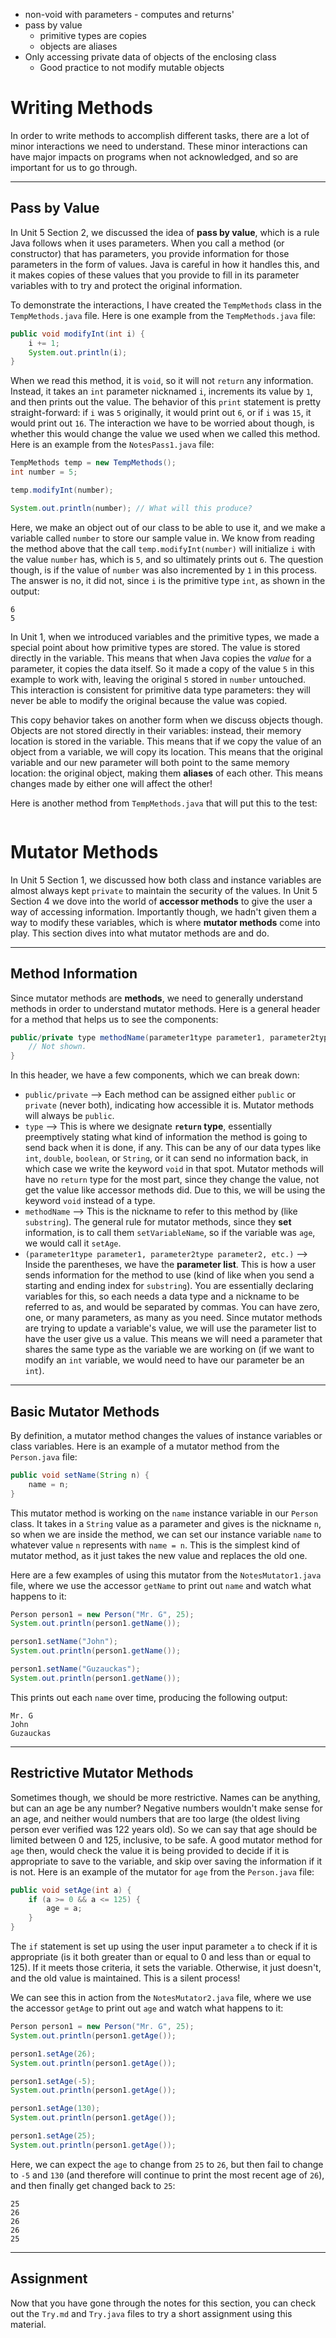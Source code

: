 - non-void with parameters - computes and returns'
- pass by value
    - primitive types are copies
    - objects are aliases
- Only accessing private data of objects of the enclosing class
    - Good practice to not modify mutable objects

# Writing Methods

In order to write methods to accomplish different tasks, there are a lot of minor interactions we need to understand. These minor interactions can have major impacts on programs when not acknowledged, and so are important for us to go through.

---

## Pass by Value

In Unit 5 Section 2, we discussed the idea of **pass by value**, which is a rule Java follows when it uses parameters. When you call a method (or constructor) that has parameters, you provide information for those parameters in the form of values. Java is careful in how it handles this, and it makes copies of these values that you provide to fill in its parameter variables with to try and protect the original information.

To demonstrate the interactions, I have created the `TempMethods` class in the `TempMethods.java` file. Here is one example from the `TempMethods.java` file:

```java
public void modifyInt(int i) {
    i += 1;
    System.out.println(i);
}
```

When we read this method, it is `void`, so it will not `return` any information. Instead, it takes an `int` parameter nicknamed `i`, increments its value by `1`, and then prints out the value. The behavior of this `print` statement is pretty straight-forward: if `i` was `5` originally, it would print out `6`, or if `i` was `15`, it would print out `16`. The interaction we have to be worried about though, is whether this would change the value we used when we called this method. Here is an example from the `NotesPass1.java` file:

```java
TempMethods temp = new TempMethods();
int number = 5;

temp.modifyInt(number);

System.out.println(number); // What will this produce?
```

Here, we make an object out of our class to be able to use it, and we make a variable called `number` to store our sample value in. We know from reading the method above that the call `temp.modifyInt(number)` will initialize `i` with the value `number` has, which is `5`, and so ultimately prints out `6`. The question though, is if the value of `number` was also incremented by `1` in this process. The answer is no, it did not, since `i` is the primitive type `int`, as shown in the output:

```
6
5
```

In Unit 1, when we introduced variables and the primitive types, we made a special point about how primitive types are stored. The value is stored directly in the variable. This means that when Java copies the *value* for a parameter, it copies the data itself. So it made a copy of the value `5` in this example to work with, leaving the original `5` stored in `number` untouched. This interaction is consistent for primitive data type parameters: they will never be able to modify the original because the value was copied.

This copy behavior takes on another form when we discuss objects though. Objects are not stored directly in their variables: instead, their memory location is stored in the variable. This means that if we copy the value of an object from a variable, we will copy its location. This means that the original variable and our new parameter will both point to the same memory location: the original object, making them **aliases** of each other. This means changes made by either one will affect the other!

Here is another method from `TempMethods.java` that will put this to the test:

```java

```









# Mutator Methods

In Unit 5 Section 1, we discussed how both class and instance variables are almost always kept `private` to maintain the security of the values. In Unit 5 Section 4 we dove into the world of **accessor methods** to give the user a way of accessing information. Importantly though, we hadn't given them a way to modify these variables, which is where **mutator methods** come into play. This section dives into what mutator methods are and do.

---

## Method Information

Since mutator methods are **methods**, we need to generally understand methods in order to understand mutator methods. Here is a general header for a method that helps us to see the components:

```java
public/private type methodName(parameter1type parameter1, parameter2type parameter2, etc.) {
    // Not shown.
}
```

In this header, we have a few components, which we can break down:
- `public/private` --> Each method can be assigned either `public` or `private` (never both), indicating how accessible it is. Mutator methods will always be `public`.
- `type` --> This is where we designate **`return` type**, essentially preemptively stating what kind of information the method is going to send back when it is done, if any. This can be any of our data types like `int`, `double`, `boolean`, or `String`, or it can send no information back, in which case we write the keyword `void` in that spot. Mutator methods will have no `return` type for the most part, since they change the value, not get the value like accessor methods did. Due to this, we will be using the keyword `void` instead of a type.
- `methodName` --> This is the nickname to refer to this method by (like `substring`). The general rule for mutator methods, since they **set** information, is to call them `setVariableName`, so if the variable was `age`, we would call it `setAge`.
- `(parameter1type parameter1, parameter2type parameter2, etc.)` --> Inside the parentheses, we have the **parameter list**. This is how a user sends information for the method to use (kind of like when you send a starting and ending index for `substring`). You are essentially declaring variables for this, so each needs a data type and a nickname to be referred to as, and would be separated by commas. You can have zero, one, or many parameters, as many as you need. Since mutator methods are trying to update a variable's value, we will use the parameter list to have the user give us a value. This means we will need a parameter that shares the same type as the variable we are working on (if we want to modify an `int` variable, we would need to have our parameter be an `int`).

---

## Basic Mutator Methods

By definition, a mutator method changes the values of instance variables or class variables. Here is an example of a mutator method from the `Person.java` file:

```java
public void setName(String n) {
    name = n;
}

```

This mutator method is working on the `name` instance variable in our `Person` class. It takes in a `String` value as a parameter and gives is the nickname `n`, so when we are inside the method, we can set our instance variable `name` to whatever value `n` represents with `name = n`. This is the simplest kind of mutator method, as it just takes the new value and replaces the old one.

Here are a few examples of using this mutator from the `NotesMutator1.java` file, where we use the accessor `getName` to print out `name` and watch what happens to it:

```java
Person person1 = new Person("Mr. G", 25);
System.out.println(person1.getName());

person1.setName("John");
System.out.println(person1.getName());

person1.setName("Guzauckas");
System.out.println(person1.getName());
```

This prints out each `name` over time, producing the following output:

```
Mr. G
John
Guzauckas
```

---

## Restrictive Mutator Methods

Sometimes though, we should be more restrictive. Names can be anything, but can an age be any number? Negative numbers wouldn't make sense for an age, and neither would numbers that are too large (the oldest living person ever verified was 122 years old). So we can say that age should be limited between 0 and 125, inclusive, to be safe. A good mutator method for `age` then, would check the value it is being provided to decide if it is appropriate to save to the variable, and skip over saving the information if it is not. Here is an example of the mutator for `age` from the `Person.java` file:

```java
public void setAge(int a) {
    if (a >= 0 && a <= 125) {
        age = a;
    }
}
```

The `if` statement is set up using the user input parameter `a` to check if it is appropriate (is it both greater than or equal to 0 and less than or equal to 125). If it meets those criteria, it sets the variable. Otherwise, it just doesn't, and the old value is maintained. This is a silent process!

We can see this in action from the `NotesMutator2.java` file, where we use the accessor `getAge` to print out `age` and watch what happens to it:

```java
Person person1 = new Person("Mr. G", 25);
System.out.println(person1.getAge());

person1.setAge(26);
System.out.println(person1.getAge());

person1.setAge(-5);
System.out.println(person1.getAge());

person1.setAge(130);
System.out.println(person1.getAge());

person1.setAge(25);
System.out.println(person1.getAge());
```

Here, we can expect the `age` to change from `25` to `26`, but then fail to change to `-5` and `130` (and therefore will continue to print the most recent age of `26`), and then finally get changed back to `25`:

```
25
26
26
26
25
```

---

## Assignment

Now that you have gone through the notes for this section, you can check out the `Try.md` and `Try.java` files to try a short assignment using this material.
